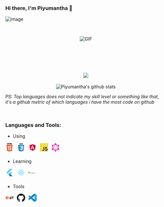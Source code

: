 ### Hi there, I'm Piyumantha 👋

![image](https://user-images.githubusercontent.com/41514689/185890150-1345afd2-d689-48e0-9efe-035b070736bc.png)


<!--
**piyumantha-perera/piyumantha-perera** is a ✨ _special_ ✨ repository because its `README.md` (this file) appears on your GitHub profile.

Here are some ideas to get you started:

- 🔭 I’m currently working on ...
- 🌱 I’m currently learning ...
- 👯 I’m looking to collaborate on ...
- 🤔 I’m looking for help with ...
- 💬 Ask me about ...
- 📫 How to reach me: ...
- 😄 Pronouns: ...
- ⚡ Fun fact: ...
-->



<!-- ## I'm a undergraduate at SLIIT ! -->

<!--- 🔭 I’m currently working on a-->
<!---
- 🌱 I’m currently learning NextJS & NestJS development
- 👯 I’m looking to be a full stack developer
- 🥅 2022 Goals: Work hard to my career
- ⚡ Fun fact: I love to listing to music and learn more and more anything...!-->

<br />
  <p align="center">
  <img  alt="GIF" src="https://media.giphy.com/media/xUPGcy1SP080IEoMkE/giphy.gif" />
  </p>

<br />

<!---### Connect with me:🌐

[<img align="left" alt="piyumantha.github.io" width="20px" color="white" src="https://img.icons8.com/external-wanicon-lineal-color-wanicon/64/000000/external-world-user-interface-wanicon-lineal-color-wanicon.png" style="margin-right: 10px;" />][website]
[<img align="left" alt="ShalithaDeshan | Twitter" width="22px" color="white"  src="https://img.icons8.com/color/48/000000/twitter--v1.png" style="margin-right: 10px;" />][twitter]
[<img align="left" alt="Shalitha Jayasekara | LinkedIn" width="22px" color="white" src="https://img.icons8.com/color/48/000000/linkedin.png" style="margin-right: 10px;" />][linkedin]
[<img align="left" alt="shalitha_deshan_98 | Instagram" width="22px" color="white" src="https://img.icons8.com/fluency/48/000000/instagram-new.png" />][instagram]-->

<br>

<br>
<br>

<p align="center">
  <img align="center" src="https://github-readme-stats.vercel.app/api/top-langs/?username=piyumantha-perera&theme=radical&hide_langs_below=1&layout=compact" />
  <br>
<br>
  <img align="center" src="https://github-readme-stats.vercel.app/api?username=piyumantha-perera&show_icons=true&theme=radical&line_height=21" alt="Piyumantha's github stats"/>
</p>

_PS: Top languages does not indicate my skill level or something like that, it's a github metric of which languages i have the most code on github_

<br>

### Languages and Tools:

- Using

<img align="left" alt="HTML5" style="margin-right: 10px;" width="26px" src="https://raw.githubusercontent.com/github/explore/80688e429a7d4ef2fca1e82350fe8e3517d3494d/topics/html/html.png" />
<img align="left" alt="CSS3" style="margin-right: 10px;" width="26px" src="https://raw.githubusercontent.com/github/explore/80688e429a7d4ef2fca1e82350fe8e3517d3494d/topics/css/css.png" />
<img align="left" alt="Angular" style="margin-right: 10px;" width="26px" src="https://raw.githubusercontent.com/github/explore/78df643247d429f6cc873026c0622819ad797942/topics/angular/angular.png" />
<img align="left" alt="JavaScript" style="margin-right: 10px;" width="26px" src="https://raw.githubusercontent.com/github/explore/80688e429a7d4ef2fca1e82350fe8e3517d3494d/topics/javascript/javascript.png" />
<img align="left" alt="GraphQL" width="26px" src="https://raw.githubusercontent.com/github/explore/80688e429a7d4ef2fca1e82350fe8e3517d3494d/topics/graphql/graphql.png" />
<br>
<br>

- Learning

<img align="left" alt="Flutter" style="margin-right: 10px;" width="26px" src="https://raw.githubusercontent.com/github/explore/78df643247d429f6cc873026c0622819ad797942/topics/flutter/flutter.png" />
<img align="left" alt="Flutter" style="margin-right: 10px;" width="26px" src="https://raw.githubusercontent.com/github/explore/80688e429a7d4ef2fca1e82350fe8e3517d3494d/topics/react/react.png" />
<img align="left" alt="MongoDB" width="26px" src="https://raw.githubusercontent.com/github/explore/80688e429a7d4ef2fca1e82350fe8e3517d3494d/topics/mongodb/mongodb.png" />

<br>
<br>

- Tools

<img align="left" alt="Git" style="margin-right: 10px;" width="26px" src="https://raw.githubusercontent.com/github/explore/80688e429a7d4ef2fca1e82350fe8e3517d3494d/topics/git/git.png" />
<img align="left" alt="GitHub" style="margin-right: 10px;" width="26px" src="https://raw.githubusercontent.com/github/explore/78df643247d429f6cc873026c0622819ad797942/topics/github/github.png" />
<img align="left" alt="Visual Studio Code" width="26px" src="https://raw.githubusercontent.com/github/explore/80688e429a7d4ef2fca1e82350fe8e3517d3494d/topics/visual-studio-code/visual-studio-code.png" />

<!--[website]: https://shalithadeshan.github.io/
[twitter]: https://twitter.com/ShalithaDeshsn
[instagram]: https://www.instagram.com/shalitha_deshan_98/?hl=en
[linkedin]: https://www.linkedin.com/in/shalitha-jayasekara-194215180/-->

<!--[youtube]:
[webdevplaylist]:
[jsplaylist]:
[cssplaylist]:
[reactplaylist]:-->

<!--
[<img align="left" alt="Gatsby" width="26px" src="https://raw.githubusercontent.com/github/explore/e94815998e4e0713912fed477a1f346ec04c3da2/topics/gatsby/gatsby.png" />][webdevplaylist]
[<img align="left" alt="Node.js" width="26px" src="https://raw.githubusercontent.com/github/explore/80688e429a7d4ef2fca1e82350fe8e3517d3494d/topics/nodejs/nodejs.png" />][webdevplaylist]
[<img align="left" alt="Deno" width="26px" src="https://raw.githubusercontent.com/github/explore/361e2821e2dea67711cde99c9c40ed357061cf27/topics/deno/deno.png" />][webdevplaylist]-->
<!-- <img align="left" alt="SQL" width="26px" src="https://raw.githubusercontent.com/github/explore/80688e429a7d4ef2fca1e82350fe8e3517d3494d/topics/sql/sql.png" />
<img align="left" alt="MySQL" width="26px" src="https://raw.githubusercontent.com/github/explore/80688e429a7d4ef2fca1e82350fe8e3517d3494d/topics/mysql/mysql.png" /> -->
<!--[<img align="left" alt="Sass" width="26px" src="https://raw.githubusercontent.com/github/explore/80688e429a7d4ef2fca1e82350fe8e3517d3494d/topics/sass/sass.png" />][cssplaylist]-->
<!--[<img align="left" alt="Terminal" width="26px" src="https://raw.githubusercontent.com/github/explore/80688e429a7d4ef2fca1e82350fe8e3517d3494d/topics/terminal/terminal.png" />][webdevplaylist]-->
